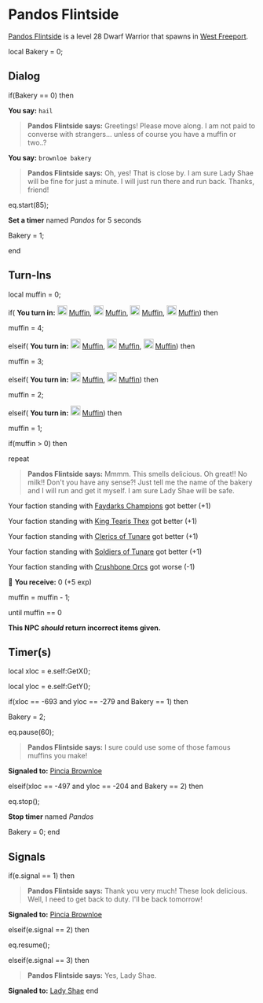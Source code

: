 # Pandos Flintside



[Pandos Flintside](/npc/9057) is a level 28 Dwarf Warrior that spawns in [West Freeport](/zone/9).

local Bakery = 0;



## Dialog

if(Bakery == 0) then


**You say:** `hail`




>**Pandos Flintside says:** Greetings! Please move along. I am not paid to converse with strangers... unless of course you have a muffin or two..?


**You say:** `brownloe bakery`




>**Pandos Flintside says:** Oh, yes! That is close by. I am sure Lady Shae will be fine for just a minute. I will just run there and run back. Thanks, friend!



eq.start(85); 



**Set a timer** named *Pandos* for 5 seconds



Bakery = 1;

end



## Turn-Ins

local muffin = 0;




if( **You turn in:** <img style="background:url(/static/icons/blank_slot.gif);width:20px;height:20px;" src="/static/icons/item_784.png" alt="" /> <a
                                href="/item/13014" data-url="13014" class="tooltip-link link">Muffin</a>, <img style="background:url(/static/icons/blank_slot.gif);width:20px;height:20px;" src="/static/icons/item_784.png" alt="" /> <a
                                href="/item/13014" data-url="13014" class="tooltip-link link">Muffin</a>, <img style="background:url(/static/icons/blank_slot.gif);width:20px;height:20px;" src="/static/icons/item_784.png" alt="" /> <a
                                href="/item/13014" data-url="13014" class="tooltip-link link">Muffin</a>, <img style="background:url(/static/icons/blank_slot.gif);width:20px;height:20px;" src="/static/icons/item_784.png" alt="" /> <a
                                href="/item/13014" data-url="13014" class="tooltip-link link">Muffin</a>) then


muffin = 4;

elseif( **You turn in:** <img style="background:url(/static/icons/blank_slot.gif);width:20px;height:20px;" src="/static/icons/item_784.png" alt="" /> <a
                                href="/item/13014" data-url="13014" class="tooltip-link link">Muffin</a>, <img style="background:url(/static/icons/blank_slot.gif);width:20px;height:20px;" src="/static/icons/item_784.png" alt="" /> <a
                                href="/item/13014" data-url="13014" class="tooltip-link link">Muffin</a>, <img style="background:url(/static/icons/blank_slot.gif);width:20px;height:20px;" src="/static/icons/item_784.png" alt="" /> <a
                                href="/item/13014" data-url="13014" class="tooltip-link link">Muffin</a>) then


muffin = 3;

elseif( **You turn in:** <img style="background:url(/static/icons/blank_slot.gif);width:20px;height:20px;" src="/static/icons/item_784.png" alt="" /> <a
                                href="/item/13014" data-url="13014" class="tooltip-link link">Muffin</a>, <img style="background:url(/static/icons/blank_slot.gif);width:20px;height:20px;" src="/static/icons/item_784.png" alt="" /> <a
                                href="/item/13014" data-url="13014" class="tooltip-link link">Muffin</a>) then


muffin = 2;

elseif( **You turn in:** <img style="background:url(/static/icons/blank_slot.gif);width:20px;height:20px;" src="/static/icons/item_784.png" alt="" /> <a
                                href="/item/13014" data-url="13014" class="tooltip-link link">Muffin</a>) then


muffin = 1;



if(muffin > 0) then


repeat



>**Pandos Flintside says:** Mmmm. This smells delicious. Oh great!! No milk!! Don't you have any sense?! Just tell me the name of the bakery and I will run and get it myself. I am sure Lady Shae will be safe.



Your faction standing with [Faydarks Champions](/faction/246) got better (<span class='text-success'>+1</span>)



Your faction standing with [King Tearis Thex](/faction/279) got better (<span class='text-success'>+1</span>)



Your faction standing with [Clerics of Tunare](/faction/226) got better (<span class='text-success'>+1</span>)



Your faction standing with [Soldiers of Tunare](/faction/310) got better (<span class='text-success'>+1</span>)



Your faction standing with [Crushbone Orcs](/faction/234) got worse (<span class='text-danger'>-1</span>)



 &#127873; **You receive:** 0 (+5 exp)

 



muffin = muffin - 1;


until muffin == 0

**This NPC *should* return incorrect items given.**



## Timer(s)

local xloc = e.self:GetX();

local yloc = e.self:GetY();


if(xloc == -693 and yloc == -279 and Bakery == 1) then


Bakery = 2;


eq.pause(60);


>**Pandos Flintside says:** I sure could use some of those famous muffins you make!


**Signaled to:**  [Pincia Brownloe](/npc/9088)

elseif(xloc == -497 and yloc == -204 and Bakery == 2) then


eq.stop();


**Stop timer** named *Pandos*


Bakery = 0;
end



## Signals

if(e.signal == 1) then


>**Pandos Flintside says:** Thank you very much! These look delicious. Well, I need to get back to duty. I'll be back tomorrow!


**Signaled to:**  [Pincia Brownloe](/npc/9088)

elseif(e.signal == 2) then


eq.resume();

elseif(e.signal == 3) then


>**Pandos Flintside says:** Yes, Lady Shae.


**Signaled to:**  [Lady Shae](/npc/9058)
end


